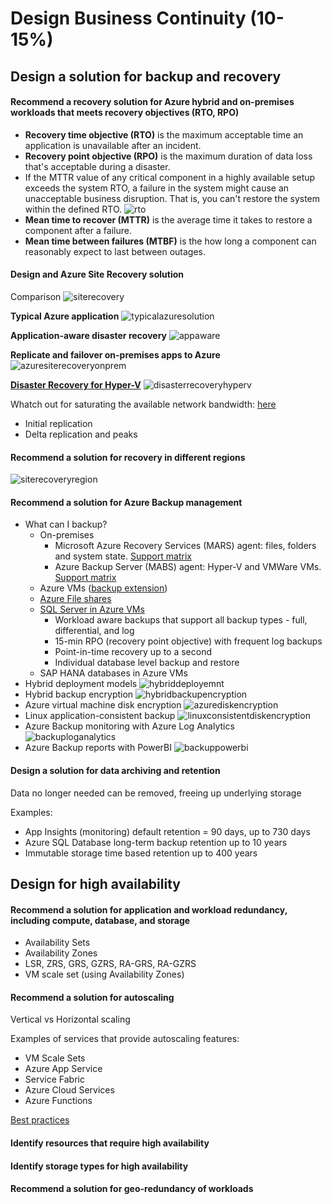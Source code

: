 # Design Business Continuity (10-15%)

## Design a solution for backup and recovery

#### Recommend a recovery solution for Azure hybrid and on-premises workloads that meets recovery objectives (RTO, RPO)
- __Recovery time objective (RTO)__ is the maximum acceptable time an application is unavailable after an incident.
- __Recovery point objective (RPO)__ is the maximum duration of data loss that's acceptable during a disaster.
- If the MTTR value of any critical component in a highly available setup exceeds the system RTO, a failure in the system might cause an unacceptable business disruption. That is, you can't restore the system within the defined RTO.
![rto](./resources/rto.png)
- __Mean time to recover (MTTR)__ is the average time it takes to restore a component after a failure.
- __Mean time between failures (MTBF)__ is the how long a component can reasonably expect to last between outages.

#### Design and Azure Site Recovery solution
Comparison
![siterecovery](./resources/siterecovercomparison.png)

__Typical Azure application__
![typicalazuresolution](./resources/typicalazuresolution.png)

__Application-aware disaster recovery__
![appaware](./resources/appawaresiterecovery.png)

__Replicate and failover on-premises apps to Azure__
![azuresiterecoveryonprem](./resources/azuresiterecoveryonprem.png)

[__Disaster Recovery for Hyper-V__](https://aka.ms/asr_hyperv)
![disasterrecoveryhyperv](./resources/disasterrecoveryhyperv.png)

Whatch out for saturating the available network bandwidth: [here](https://docs.microsoft.com/en-us/azure/site-recovery/site-recovery-capacity-planner)
- Initial replication
- Delta replication and peaks

#### Recommend a solution for recovery in different regions
![siterecoveryregion](./resources/siterecoveryregion.png)

#### Recommend a solution for Azure Backup management

- What can I backup?
    - On-premises
        - Microsoft Azure Recovery Services (MARS) agent: files, folders and system state. [Support matrix](https://docs.microsoft.com/en-us/azure/backup/backup-support-matrix-mars-agent)
        - Azure Backup Server (MABS) agent: Hyper-V and VMWare VMs. [Support matrix](https://docs.microsoft.com/en-us/azure/backup/backup-mabs-protection-matrix)
    - Azure VMs ([backup extension](https://docs.microsoft.com/en-us/azure/backup/backup-azure-vms-introduction))
    - [Azure File shares](https://docs.microsoft.com/en-us/azure/backup/backup-afs)
    - [SQL Server in Azure VMs](https://docs.microsoft.com/en-us/azure/backup/backup-azure-sql-database)
        - Workload aware backups that support all backup types - full, differential, and log
        - 15-min RPO (recovery point objective) with frequent log backups
        - Point-in-time recovery up to a second
        - Individual database level backup and restore
    - SAP HANA databases in Azure VMs
- Hybrid deployment models
    ![hybriddeployemnt](./resources/hybridbackup.png)
- Hybrid backup encryption
    ![hybridbackupencryption](./resources/hybridbackupencryption.png)
- Azure virtual machine disk encryption
    ![azurediskencryption](./resources/azurediskencryption.png)
- Linux application-consistent backup
    ![linuxconsistentdiskencryption](./resources/linuxconsistentdiskencryption.png)
- Azure Backup monitoring with Azure Log Analytics
    ![backuploganalytics](./resources/backuploganalytics.png)
- Azure Backup reports with PowerBI
    ![backuppowerbi](./resources/backuppowerbi.png)

#### Design a solution for data archiving and retention

Data no longer needed can be removed, freeing up underlying storage

Examples:
- App Insights (monitoring) default retention = 90 days, up to 730 days
- Azure SQL Database long-term backup retention up to 10 years
- Immutable storage time based retention up to 400 years


## Design for high availability

#### Recommend a solution for application and workload redundancy, including compute, database, and storage

- Availability Sets
- Availability Zones
- LSR, ZRS, GRS, GZRS, RA-GRS, RA-GZRS
- VM scale set (using Availability Zones)

#### Recommend a solution for autoscaling

Vertical vs Horizontal scaling

Examples of services that provide autoscaling features:
- VM Scale Sets
- Azure App Service
- Service Fabric
- Azure Cloud Services
- Azure Functions

[Best practices](https://docs.microsoft.com/en-us/azure/architecture/best-practices/auto-scaling)


#### Identify resources that require high availability
#### Identify storage types for high availability
#### Recommend a solution for geo-redundancy of workloads